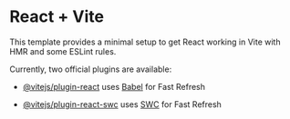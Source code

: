 # React + Vite

This template provides a minimal setup to get React working in Vite with HMR and some ESLint rules.

Currently, two official plugins are available:

- [@vitejs/plugin-react](https://github.com/vitejs/vite-plugin-react/blob/main/packages/plugin-react/README.md) uses [Babel](https://babeljs.io/) for Fast Refresh


- [@vitejs/plugin-react-swc](https://github.com/vitejs/vite-plugin-react-swc) uses [SWC](https://swc.rs/) for Fast Refresh
